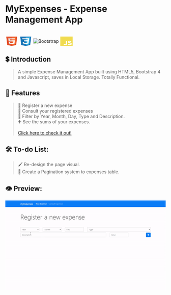 # MyExpenses - Expense Management App
<div style="display: inline_block"><br>
  
  <img align="center" alt="HTML" height="30" width="40" src="https://raw.githubusercontent.com/devicons/devicon/master/icons/html5/html5-original.svg">
  <img align="center" alt="CSS" height="30" width="40" src="https://raw.githubusercontent.com/devicons/devicon/master/icons/css3/css3-original.svg">
  <img align="center" alt="Bootstrap" height="30" width="40" src="https://cdn.jsdelivr.net/gh/devicons/devicon/icons/bootstrap/bootstrap-plain-wordmark.svg">
  <img align="center" alt="Javascript" height="30" width="40" src="https://raw.githubusercontent.com/devicons/devicon/master/icons/javascript/javascript-plain.svg">
</div>

## 💲 Introduction

> A simple Expense Management App built using HTML5, Bootstrap 4 and Javascript, saves in Local Storage. Totally Functional.


## 🔎 Features

> 💸 Register a new expense<br>👀 Consult your registered expenses<br>🧭 Filter by Year, Month, Day, Type and Description.<br>➕ See the sums of your expenses.
<br/><br/>
<a href="https://felipepaluco.github.io/Expense-Management-App/">Click here to check it out!</a>

## 🛠 To-do List:

> 🖌 Re-design the page visual.<br>
> 📃 Create a Pagination system to expenses table.

## 👁️ Preview:

![](expenseapp-gif.gif)

